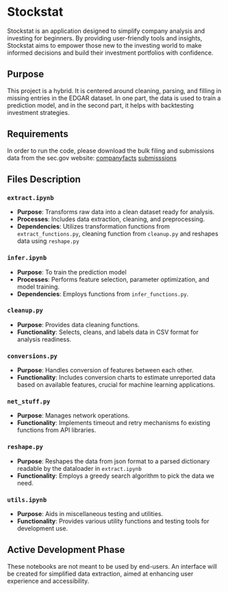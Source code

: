 # Stockstat

Stockstat is an application designed to simplify company analysis and investing for beginners. By providing user-friendly tools and insights, Stockstat aims to empower those new to the investing world to make informed decisions and build their investment portfolios with confidence.

## Purpose

This project is a hybrid. It is centered around cleaning, parsing, and filling in missing entries in the EDGAR dataset. In one part, the data is used to train a prediction model, and in the second part, it helps with backtesting investment strategies.

## Requirements

In order to run the code, please download the bulk filing and submissions data from the sec.gov website:
    [companyfacts](https://www.sec.gov/Archives/edgar/daily-index/xbrl/companyfacts.zip)
    [submisssions](https://www.sec.gov/Archives/edgar/daily-index/bulkdata/submissions.zip)

## Files Description

### `extract.ipynb`
- **Purpose**: Transforms raw data into a clean dataset ready for analysis.
- **Processes**: Includes data extraction, cleaning, and preprocessing.
- **Dependencies**: Utilizes transformation functions from `extract_functions.py`, cleaning function from `cleanup.py` and reshapes data using `reshape.py`

### `infer.ipynb`
- **Purpose**: To train the prediction model
- **Processes**: Performs feature selection, parameter optimization, and model training.
- **Dependencies**: Employs functions from `infer_functions.py`.

### `cleanup.py`
- **Purpose**: Provides data cleaning functions.
- **Functionality**: Selects, cleans, and labels data in CSV format for analysis readiness.

### `conversions.py`
- **Purpose**: Handles conversion of features between each other.
- **Functionality**: Includes conversion charts to estimate unreported data based on available features, crucial for machine learning applications.

### `net_stuff.py`
- **Purpose**: Manages network operations.
- **Functionality**: Implements timeout and retry mechanisms fo existing functions from API libraries.

### `reshape.py`
- **Purpose**: Reshapes the data from json format to a parsed dictionary readable by the dataloader in `extract.ipynb`
- **Functionality**: Employs a greedy search algorithm to pick the data we need.

### `utils.ipynb`
- **Purpose**: Aids in miscellaneous testing and utilities.
- **Functionality**: Provides various utility functions and testing tools for development use.


## Active Development Phase

These notebooks are not meant to be used by end-users. An interface will be created for simplified data extraction, aimed at enhancing user experience and accessibility.
